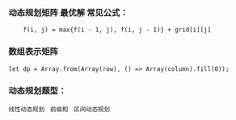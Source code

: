 
### 动态规划矩阵 最优解 常见公式：
```
    f(i, j) = max{f(i - 1, j), f(i, j - 1)} + grid[i][j]
```

### 数组表示矩阵
```
let dp = Array.from(Array(row), () => Array(column).fill(0));
```

### 动态规划题型：

`线性动态规划 `
`前缀和 `
`区间动态规划 `